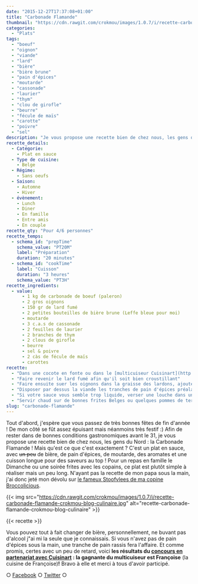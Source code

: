 ```yaml
---
date: "2015-12-27T17:37:08+01:00"
title: "Carbonade Flamande"
thumbnail: "https://cdn.rawgit.com/crokmou/images/1.0.7/i/recette-carbonade-flamande-crokmou-blog-culinaire-1.jpg"
categories:
  - "Plats"
tags:
  - "boeuf"
  - "oignon"
  - "viande"
  - "lard"
  - "bière"
  - "bière brune"
  - "pain d'épices"
  - "moutarde"
  - "cassonade"
  - "laurier"
  - "thym"
  - "clou de girofle"
  - "beurre"
  - "fécule de maïs"
  - "carotte"
  - "poivre"
  - "sel"
description: "Je vous propose une recette bien de chez nous, les gens du Nord : la Carbonade Flamande ! Un plat en sauce, avec un peu de bière, de pain d'épices..."
recette_details:
  - Catégorie:
    - Plat en sauce
  - Type de cuisine:
    - Belge
  - Régime:
    - Sans oeufs
  - Saison:
    - Automne
    - Hiver
  - évènement:
    - Lunch
    - Diner
    - En famille
    - Entre amis
    - En couple
recette_qty: "Pour 4/6 personnes"
recette_temps:
  - schema_id: "prepTime"
    schema_value: "PT20M"
    label: "Préparation"
    duration: "20 minutes"
  - schema_id: "cookTime"
    label: "Cuisson"
    duration: "3 heures"
    schema_value: "PT3H"
recette_ingredients:
  - value:
      - 1 kg de carbonade de boeuf (paleron)
      - 2 gros oignons
      - 150 gr de lard fumé
      - 2 petites bouteilles de bière brune (Leffe bleue pour moi)
      - moutarde
      - 3 c.a.s de cassonade
      - 2 feuilles de laurier
      - 2 branches de thym
      - 2 clous de girofle
      - beurre
      - sel & poivre
      - 2 càs de fécule de maïs
      - carottes
recette:
  - "Dans une cocote en fonte ou dans le [multicuiseur Cuisinart](http://www.crokmou.com/2015/12/test-du-multicuiseur-4-en-1-par-cuisinart), faire dorer la viande dans un peu de beurre(quelques minutes seulement). Réserver"
  - "Faire revenir le lard fumé afin qu'il soit bien croustillant"
  - "Faire ensuite suer les oignons dans la graisse des lardons, ajouter la viande, le lard, les carottes et recouvrir de bière. Ajouter les aromates (thym/laurier/girofle), les rondelles de carottes et la cassonade."
  - "Disposer par dessus la viande les tranches de pain d'épices préalablement tartinées de moutarde. Faire mijoter à feu doux minimum 2h jusqu'à ce que la viande soit tendre (la piquer pour vérifier la cuisson)"
  - "Si votre sauce vous semble trop liquide, verser une louche dans un bol, ajouter la fécule de maïs, mélanger et reverser dans la préparation. Mélanger à nouveau."
  - "Servir chaud sur de bonnes frites Belges ou quelques pommes de terre rissolées !"
slug: "carbonade-flamande"
---
```


Tout d'abord, j'espère que vous passez de très bonnes fêtes de fin d'année ! De mon côté se fût assez épuisant mais néanmoins très festif :) Afin de rester dans de bonnes conditions gastronomiques avant le 31, je vous propose une recette bien de chez nous, les gens du Nord : la Carbonade Flamande ! Mais qu'est ce que c'est exactement ? C'est un plat en sauce, avec <del>un peu</del> de bière, de pain d'épices, de moutarde, des aromates et une cuisson longue pour des saveurs au top ! Pour un repas en famille le Dimanche ou une soirée frites avec les copains, ce plat est plutôt simple à réaliser mais un peu long. N'ayant pas la recette de mon papa sous la main, j'ai donc jeté mon dévolu sur [le fameux Stoofvlees de ma copine Broccolicious](https://broccolicious.wordpress.com/2013/11/25/le-stoofvlees-national/).

{{< img src="https://cdn.rawgit.com/crokmou/images/1.0.7/i/recette-carbonade-flamande-crokmou-blog-culinaire.jpg" alt="recette-carbonade-flamande-crokmou-blog-culinaire" >}}

{{< recette >}}

Vous pouvez tout à fait changer de bière, personnellement, ne buvant pas d'alcool j"ai mi la seule que je connaissais. Si vous n'avez pas de pain d'épices sous la main, une tranche de pain rassis fera l'affaire. Et comme promis, certes avec un peu de retard, voici **les résultats du [concours en partenariat avec Cuisinart](http://www.crokmou.com/2015/12/test-du-multicuiseur-4-en-1-par-cuisinart) : la gagnante du multicuiseur est Françoise** (la cuisine de Françoise)**!** Bravo à elle et merci à tous d'avoir participé.

○ [Facebook](https://www.facebook.com/crokmou.blog) ○ [Twitter](https://twitter.com/Crokmou) ○
